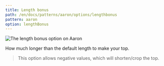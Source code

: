 ```yaml
---
title: Length bonus
path: /en/docs/patterns/aaron/options/lengthbonus
pattern: aaron
option: lengthBonus
---
```


![The length bonus option on Aaron](./lengthbonus.svg)

How much longer than the default length to make your top.

> This option allows negative values, which will shorten/crop the top.